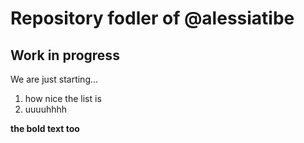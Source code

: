 # Repository fodler of @alessiatibe

## Work in progress
We are just starting...

1. how nice the list is
2. uuuuhhhh

**the bold text too** 
